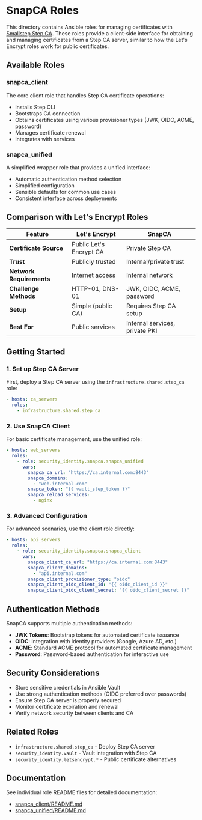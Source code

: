 # SnapCA Roles

This directory contains Ansible roles for managing certificates with [Smallstep Step CA](https://smallstep.com/docs/step-ca/). These roles provide a client-side interface for obtaining and managing certificates from a Step CA server, similar to how the Let's Encrypt roles work for public certificates.

## Available Roles

### snapca_client
The core client role that handles Step CA certificate operations:
- Installs Step CLI
- Bootstraps CA connection
- Obtains certificates using various provisioner types (JWK, OIDC, ACME, password)
- Manages certificate renewal
- Integrates with services

### snapca_unified  
A simplified wrapper role that provides a unified interface:
- Automatic authentication method selection
- Simplified configuration
- Sensible defaults for common use cases
- Consistent interface across deployments

## Comparison with Let's Encrypt Roles

| Feature | Let's Encrypt | SnapCA |
|---------|---------------|---------|
| **Certificate Source** | Public Let's Encrypt CA | Private Step CA |
| **Trust** | Publicly trusted | Internal/private trust |
| **Network Requirements** | Internet access | Internal network |
| **Challenge Methods** | HTTP-01, DNS-01 | JWK, OIDC, ACME, password |
| **Setup** | Simple (public CA) | Requires Step CA setup |
| **Best For** | Public services | Internal services, private PKI |

## Getting Started

### 1. Set up Step CA Server
First, deploy a Step CA server using the `infrastructure.shared.step_ca` role:

```yaml
- hosts: ca_servers
  roles:
    - infrastructure.shared.step_ca
```

### 2. Use SnapCA Client
For basic certificate management, use the unified role:

```yaml
- hosts: web_servers
  roles:
    - role: security_identity.snapca.snapca_unified
      vars:
        snapca_ca_url: "https://ca.internal.com:8443"
        snapca_domains:
          - "web.internal.com"
        snapca_token: "{{ vault_step_token }}"
        snapca_reload_services:
          - nginx
```

### 3. Advanced Configuration
For advanced scenarios, use the client role directly:

```yaml
- hosts: api_servers
  roles:
    - role: security_identity.snapca.snapca_client
      vars:
        snapca_client_ca_url: "https://ca.internal.com:8443"
        snapca_client_domains:
          - "api.internal.com"
        snapca_client_provisioner_type: "oidc"
        snapca_client_oidc_client_id: "{{ oidc_client_id }}"
        snapca_client_oidc_client_secret: "{{ oidc_client_secret }}"
```

## Authentication Methods

SnapCA supports multiple authentication methods:

- **JWK Tokens**: Bootstrap tokens for automated certificate issuance
- **OIDC**: Integration with identity providers (Google, Azure AD, etc.)
- **ACME**: Standard ACME protocol for automated certificate management
- **Password**: Password-based authentication for interactive use

## Security Considerations

- Store sensitive credentials in Ansible Vault
- Use strong authentication methods (OIDC preferred over passwords)
- Ensure Step CA server is properly secured
- Monitor certificate expiration and renewal
- Verify network security between clients and CA

## Related Roles

- `infrastructure.shared.step_ca` - Deploy Step CA server
- `security_identity.vault` - Vault integration with Step CA
- `security_identity.letsencrypt.*` - Public certificate alternatives

## Documentation

See individual role README files for detailed documentation:
- [snapca_client/README.md](snapca_client/README.md)
- [snapca_unified/README.md](snapca_unified/README.md)
